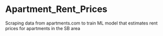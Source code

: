 # Apartment_Rent_Prices
Scraping data from apartments.com to train ML model that estimates rent prices for apartments in the SB area
